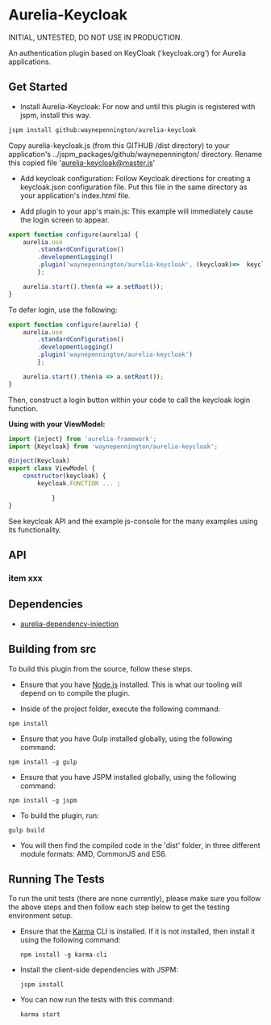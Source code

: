# Aurelia-Keycloak

INITIAL, UNTESTED, DO NOT USE IN PRODUCTION. 

An authentication plugin based on KeyCloak ('keycloak.org') for Aurelia applications.

## Get Started

* Install Aurelia-Keycloak:
For now and until this plugin is registered with jspm, install this way.
```bash
jspm install github:waynepennington/aurelia-keycloak
```
Copy aurelia-keycloak.js (from this GITHUB /dist directory) to your application's ../jspm_packages/github/waynepennington/ directory.
Rename this copied file 'aurelia-keycloak@master.js'

* Add keycloak configuration:
Follow Keycloak directions for creating a keycloak.json configuration file.  Put this file in the same directory as your application's index.html file.

* Add plugin to your app's main.js:
This example will immediately cause the login screen to appear.   
```javascript
export function configure(aurelia) {
    aurelia.use
        .standardConfiguration()
        .developmentLogging()
        .plugin('waynepennington/aurelia-keycloak', (keycloak)=>  keycloak.init({ onLoad: 'login-required' }))
        };

    aurelia.start().then(a => a.setRoot());
}
```

To defer login, use the following:
```javascript
export function configure(aurelia) {
    aurelia.use
        .standardConfiguration()
        .developmentLogging()
        .plugin('waynepennington/aurelia-keycloak')
        };

    aurelia.start().then(a => a.setRoot());
}
```
Then, construct a login button within your code to call the keycloak login function.

**Using with your ViewModel:**

```javascript
import {inject} from 'aurelia-framework';
import {Keycloak} from 'waynepennington/aurelia-keycloak';

@inject(Keycloak)
export class ViewModel {
    constructor(keycloak) {
        keycloak.FUNCTION ... ;

            }
}
```
See keycloak API and the example js-console for the many examples using its functionality.

## API


### item xxx


## Dependencies

* [aurelia-dependency-injection](https://github.com/aurelia/dependency-injection)


## Building from src

To build this plugin from the source, follow these steps.

* Ensure that you have [Node.js](http://nodejs.org) installed. This is what our tooling will depend on to compile the plugin.

* Inside of the project folder, execute the following command:

```shell
npm install
```

* Ensure that you have Gulp installed globally, using the following command:

```shell
npm install -g gulp
```

* Ensure that you have JSPM installed globally, using the following command:

```shell
npm install -g jspm
```

* To build the plugin, run:

```shell
gulp build
```

* You will then find the compiled code in the 'dist' folder, in three different module formats: AMD, CommonJS and ES6.

## Running The Tests

To run the unit tests (there are none currently), please make sure you follow the above steps and then follow each step below to get the testing environment setup.

* Ensure that the [Karma](http://karma-runner.github.io/) CLI is installed. If it is not installed, then install it using the following command:

  ```shell
  npm install -g karma-cli
  ```

* Install the client-side dependencies with JSPM:

  ```shell
  jspm install
  ```
* You can now run the tests with this command:

  ```shell
  karma start
  ```
